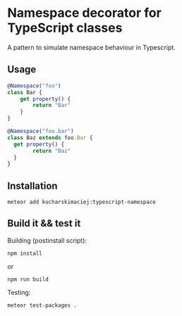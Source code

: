 # Namespace decorator for TypeScript classes

A pattern to simulate namespace behaviour in Typescript.

## Usage

```typescript
@Namespace("foo")
class Bar {
    get property() {
        return "Bar"
    }
}
```

```typescript
@Namespace("foo.bar")
class Baz extends foo.Bar {
  get property() {
        return "Baz"
  }
}
```

## Installation

```
meteor add kucharskimaciej:typescript-namespace
```

## Build it && test it

Building (postinstall script):
```
npm install
```
or
```
npm run build
```


Testing:
```
meteor test-packages .
```